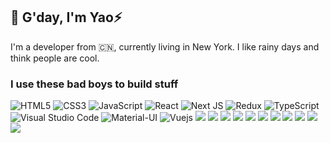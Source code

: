 ## 👋 G'day, I'm Yao⚡️


I'm a developer from 🇨🇳, currently living in New York.
I like rainy days and think people are cool.

### I use these bad boys to build stuff

<img alt="HTML5" src="https://img.shields.io/badge/html5%20-%23E34F26.svg?&style=for-the-badge&logo=html5&logoColor=white"/> <img alt="CSS3" src="https://img.shields.io/badge/css3%20-%231572B6.svg?&style=for-the-badge&logo=css3&logoColor=white"/> <img alt="JavaScript" src="https://img.shields.io/badge/javascript%20-%23323330.svg?&style=for-the-badge&logo=javascript&logoColor=%23F7DF1E"/> <img alt="React" src="https://img.shields.io/badge/react%20-%2320232a.svg?&style=for-the-badge&logo=react&logoColor=%2361DAFB"/> <img alt="Next JS" src="https://img.shields.io/badge/next%20js%20-%23000000.svg?&style=for-the-badge&logo=next.js&logoColor=white"/> <img alt="Redux" src="https://img.shields.io/badge/redux%20-%23593d88.svg?&style=for-the-badge&logo=redux&logoColor=white"/> <img alt="TypeScript" src="https://img.shields.io/badge/typescript%20-%23007ACC.svg?&style=for-the-badge&logo=typescript&logoColor=white"/> <img alt="Visual Studio Code" src="https://img.shields.io/badge/Visual%20Studio%20Code-darkblue.svg?&style=for-the-badge&logo=visual-studio-code&logoColor=white"/> <img alt="Material-UI" src="https://img.shields.io/badge/Material--UI-blue?style=for-the-badge&logo=Material-UI"/> <img alt="Vuejs" src="https://img.shields.io/badge/Vue.js-gray?style=for-the-badge&logo=Vue.js"/> <img src="https://img.shields.io/badge/node.js-white?style=for-the-badge&logo=Node.js"/> <img src="https://img.shields.io/badge/deno-critical?style=for-the-badge&logo=Deno"/> <img src="https://img.shields.io/badge/spring--boot-black?style=for-the-badge&logo=Spring"/> <img src="https://img.shields.io/badge/docker-ffffcc?style=for-the-badge&logo=Docker"/> <img src="https://img.shields.io/badge/aws-232F3E?style=for-the-badge&logo=Amazon+Aws"/> <img src="https://img.shields.io/badge/xcode-white?style=for-the-badge&logo=Xcode"/> <img src="https://img.shields.io/badge/swift-ffffff?style=for-the-badge&logo=Swift"/> <img src="https://img.shields.io/badge/raspberry_pi-A22846?style=for-the-badge&logo=Raspberry+Pi"/> <img src="https://img.shields.io/badge/intellij_idea-black?style=for-the-badge&logo=Intellij+IDEA"/> <img src="https://img.shields.io/badge/blockchain-blueviolet?style=for-the-badge&logo=Blockchain.com"/> <img src="https://img.shields.io/badge/Ethereum-3C3C3D?style=for-the-badge&logo=Ethereum"/>
